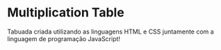 # Multiplication Table
 Tabuada criada utilizando as linguagens HTML e CSS juntamente com a linguagem de programação JavaScript!
